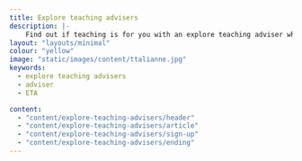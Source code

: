```yaml
---
title: Explore teaching advisers
description: |-
    Find out if teaching is for you with an explore teaching adviser who can help you discover what teaching is really like.
layout: "layouts/minimal"
colour: "yellow"
image: "static/images/content/ttalianne.jpg"
keywords:
  - explore teaching advisers
  - adviser
  - ETA

content:
  - "content/explore-teaching-advisers/header"
  - "content/explore-teaching-advisers/article"
  - "content/explore-teaching-advisers/sign-up"
  - "content/explore-teaching-advisers/ending"
---
```

